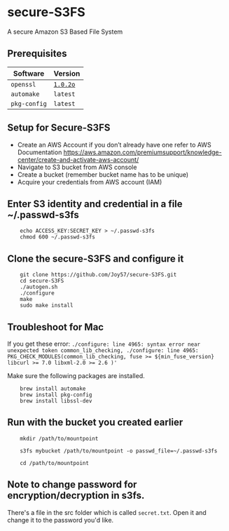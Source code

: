 
# secure-S3FS
A secure Amazon S3 Based File System

Prerequisites
-------------

| Software    | Version     |
| ----------- | ----------- |
| `openssl`   | [`1.0.2o`](https://www.openssl.org/source/)|
|`automake`|`latest`|
|`pkg-config`|`latest`|

Setup for Secure-S3FS
----------------------
*	Create an AWS Account if you don’t already have one refer to AWS Documentation 
	https://aws.amazon.com/premiumsupport/knowledge-center/create-and-activate-aws-account/
*	Navigate to S3 bucket from AWS console
*	Create a bucket (remember bucket name has to be unique)
*	Acquire your credentials from AWS account (IAM)

Enter S3 identity and credential in a file ~/.passwd-s3fs 
---------------------------------------------------------
```
    echo ACCESS_KEY:SECRET_KEY > ~/.passwd-s3fs
    chmod 600 ~/.passwd-s3fs
```


Clone the secure-S3FS and configure it
--------------------------------------------------------------
```
    git clone https://github.com/Joy57/secure-S3FS.git
    cd secure-S3FS
    ./autogen.sh
    ./configure
    make
    sudo make install
```

Troubleshoot for Mac
--------------------------------------------------------------
If you get these error: `./configure: line 4965: syntax error near unexpected token common_lib_checking,
./configure: line 4965: PKG_CHECK_MODULES(common_lib_checking, fuse >= ${min_fuse_version} libcurl >= 7.0 libxml-2.0 >= 2.6 )'`

Make sure the following packages are installed.
```
    brew install automake
    brew install pkg-config
    brew install libssl-dev
```



Run with the bucket you created earlier
----------------------------------------
```
    mkdir /path/to/mountpoint

    s3fs mybucket /path/to/mountpoint -o passwd_file=~/.passwd-s3fs

    cd /path/to/mountpoint
```
Note to change password for encryption/decryption in s3fs.
----------------------------------------------------------
There's a file in the src folder which is called `secret.txt`. Open it and change it to the password you'd like. 

